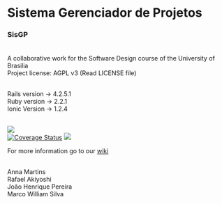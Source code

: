 # Sistema Gerenciador de Projetos<br/>
### SisGP<br/><br/>

A collaborative work for the Software Design course of the University of Brasilia<br/>
Project license: AGPL v3 (Read LICENSE file)<br/><br/>

Rails version -> 4.2.5.1<br/>
Ruby version  -> 2.2.1 <br/>
Ionic Version -> 1.2.4<br/><br/>

<a href="https://codeclimate.com/github/DesenhoDeSofwareUNB/SisGP"><img src="https://codeclimate.com/github/DesenhoDeSofwareUNB/SisGP/badges/gpa.svg" /></a>
<br/>
<a href='https://coveralls.io/github/DesenhoDeSofwareUNB/SisGP?branch=master'><img src='https://coveralls.io/repos/github/DesenhoDeSofwareUNB/SisGP/badge.svg?branch=master' alt='Coverage Status' /></a>
<a href="https://codeclimate.com/github/DesenhoDeSofwareUNB/SisGP"><img src="https://codeclimate.com/github/DesenhoDeSofwareUNB/SisGP/badges/issue_count.svg" /></a>

For more information go to our <a href="https://github.com/DesenhoDeSofwareUNB/SisGP/wiki">wiki</a><br/><br/>

Anna Martins <br/>
Rafael Akiyoshi <br/>
João Henrique Pereira <br/>
Marco William Silva <br/>
